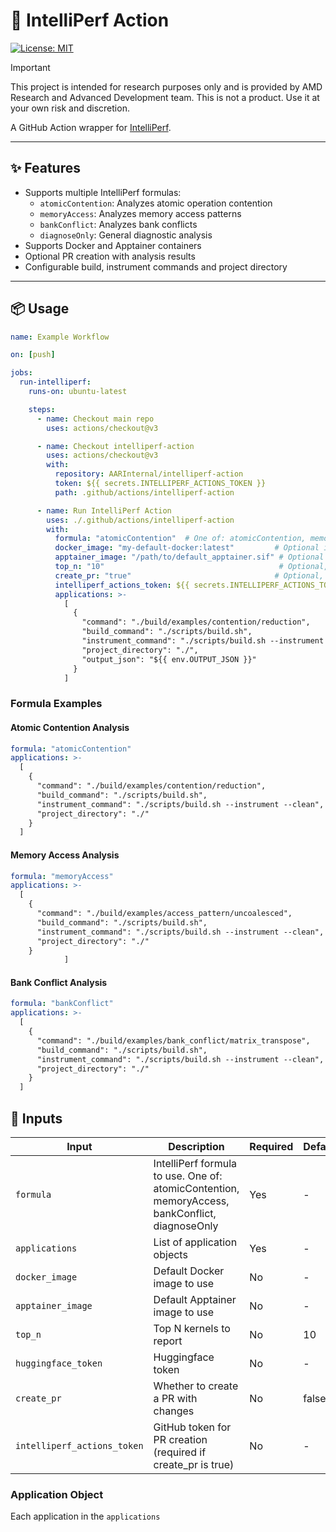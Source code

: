 <!--
MIT License

Copyright (c) 2025 Advanced Micro Devices, Inc. All Rights Reserved.

Permission is hereby granted, free of charge, to any person obtaining a copy
of this software and associated documentation files (the "Software"), to deal
in the Software without restriction, including without limitation the rights
to use, copy, modify, merge, publish, distribute, sublicense, and/or sell
copies of the Software, and to permit persons to whom the Software is
furnished to do so, subject to the following conditions:

The above copyright notice and this permission notice shall be included in all
copies or substantial portions of the Software.

THE SOFTWARE IS PROVIDED "AS IS", WITHOUT WARRANTY OF ANY KIND, EXPRESS OR
IMPLIED, INCLUDING BUT NOT LIMITED TO THE WARRANTIES OF MERCHANTABILITY,
FITNESS FOR A PARTICULAR PURPOSE AND NONINFRINGEMENT. IN NO EVENT SHALL THE
AUTHORS OR COPYRIGHT HOLDERS BE LIABLE FOR ANY CLAIM, DAMAGES OR OTHER
LIABILITY, WHETHER IN AN ACTION OF CONTRACT, TORT OR OTHERWISE, ARISING FROM,
OUT OF OR IN CONNECTION WITH THE SOFTWARE OR THE USE OR OTHER DEALINGS IN THE
SOFTWARE.
-->

# 🎼 IntelliPerf Action

[![License: MIT](https://img.shields.io/badge/License-MIT-yellow.svg)](https://opensource.org/licenses/MIT)

> [!IMPORTANT]  
> This project is intended for research purposes only and is provided by AMD Research and Advanced Development team. 
This is not a product. Use it at your own risk and discretion.

A GitHub Action wrapper for [IntelliPerf](https://github.com/AMDResearch/intelliperf).

---

## ✨ Features

- Supports multiple IntelliPerf formulas:
  - `atomicContention`: Analyzes atomic operation contention
  - `memoryAccess`: Analyzes memory access patterns
  - `bankConflict`: Analyzes bank conflicts
  - `diagnoseOnly`: General diagnostic analysis
- Supports Docker and Apptainer containers
- Optional PR creation with analysis results
- Configurable build, instrument commands and project directory

---

## 📦 Usage

```yaml
name: Example Workflow

on: [push]

jobs:
  run-intelliperf:
    runs-on: ubuntu-latest

    steps:
      - name: Checkout main repo
        uses: actions/checkout@v3

      - name: Checkout intelliperf-action
        uses: actions/checkout@v3
        with:
          repository: AARInternal/intelliperf-action
          token: ${{ secrets.INTELLIPERF_ACTIONS_TOKEN }}
          path: .github/actions/intelliperf-action

      - name: Run IntelliPerf Action
        uses: ./.github/actions/intelliperf-action
        with:
          formula: "atomicContention"  # One of: atomicContention, memoryAccess, bankConflict, diagnoseOnly
          docker_image: "my-default-docker:latest"         # Optional if using Docker
          apptainer_image: "/path/to/default_apptainer.sif" # Optional if using Apptainer
          top_n: "10"                                       # Optional, defaults to 10
          create_pr: "true"                                # Optional, creates PR with changes
          intelliperf_actions_token: ${{ secrets.INTELLIPERF_ACTIONS_TOKEN }}  # Required if create_pr is true
          applications: >-
            [
              { 
                "command": "./build/examples/contention/reduction",
                "build_command": "./scripts/build.sh",
                "instrument_command": "./scripts/build.sh --instrument --clean",
                "project_directory": "./",
                "output_json": "${{ env.OUTPUT_JSON }}"
              }
            ]
```

### Formula Examples

#### Atomic Contention Analysis
```yaml
formula: "atomicContention"
applications: >-
  [
    {
      "command": "./build/examples/contention/reduction",
      "build_command": "./scripts/build.sh",
      "instrument_command": "./scripts/build.sh --instrument --clean",
      "project_directory": "./"
    }
  ]
```

#### Memory Access Analysis
```yaml
formula: "memoryAccess"
applications: >-
  [
    {
      "command": "./build/examples/access_pattern/uncoalesced",
      "build_command": "./scripts/build.sh",
      "instrument_command": "./scripts/build.sh --instrument --clean",
      "project_directory": "./"
    }
            ]
```

#### Bank Conflict Analysis
```yaml
formula: "bankConflict"
applications: >-
  [
    {
      "command": "./build/examples/bank_conflict/matrix_transpose",
      "build_command": "./scripts/build.sh",
      "instrument_command": "./scripts/build.sh --instrument --clean",
      "project_directory": "./"
    }
  ]
```

## 🔧 Inputs

| Input | Description | Required | Default |
|-------|-------------|----------|---------|
| `formula` | IntelliPerf formula to use. One of: atomicContention, memoryAccess, bankConflict, diagnoseOnly | Yes | - |
| `applications` | List of application objects | Yes | - |
| `docker_image` | Default Docker image to use | No | - |
| `apptainer_image` | Default Apptainer image to use | No | - |
| `top_n` | Top N kernels to report | No | 10 |
| `huggingface_token` | Huggingface token | No | - |
| `create_pr` | Whether to create a PR with changes | No | false |
| `intelliperf_actions_token` | GitHub token for PR creation (required if create_pr is true) | No | - |

### Application Object

Each application in the `applications`